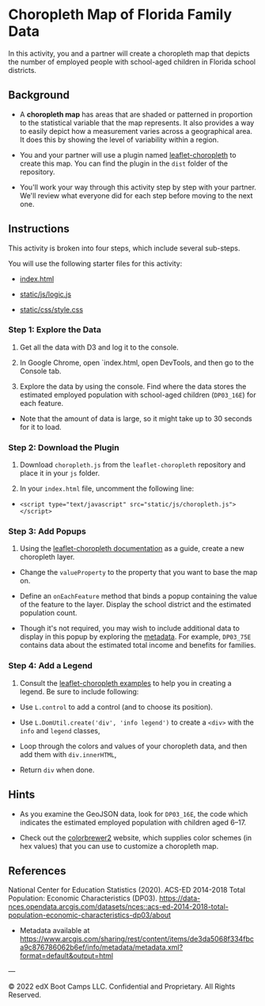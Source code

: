 # Choropleth Map of Florida Family Data

In this activity, you and a partner will create a choropleth map that depicts the number of employed people with school-aged children in Florida school districts.

## Background

* A **choropleth map** has areas that are shaded or patterned in proportion to the statistical variable that the map represents. It also provides a way to easily depict how a measurement varies across a geographical area. It does this by showing the level of variability within a region.

* You and your partner will use a plugin named [leaflet-choropleth](https://github.com/timwis/Leaflet-choropleth) to create this map. You can find the plugin in the `dist` folder of the repository.

* You'll work your way through this activity step by step with your partner. We'll review what everyone did for each step before moving to the next one.

## Instructions

This activity is broken into four steps, which include several sub-steps.

You will use the following starter files for this activity:

* [index.html](Unsolved/index.html)

* [static/js/logic.js](Unsolved/static/js/logic.js)

* [static/css/style.css](Unsolved/static/css/style.css)

### Step 1: Explore the Data

1. Get all the data with D3 and log it to the console.

2.  In Google Chrome, open `index.html, open DevTools, and then go to the Console tab.

3. Explore the data by using the console. Find where the data stores the estimated employed population with school-aged children (`DP03_16E`) for each feature.

  * Note that the amount of data is large, so it might take up to 30 seconds for it to load.

### Step 2: Download the Plugin

1. Download `choropleth.js` from the `leaflet-choropleth` repository and place it in your `js` folder.

2.  In your `index.html` file, uncomment the following line:

  * `<script type="text/javascript" src="static/js/choropleth.js"></script>`

### Step 3: Add Popups

1. Using the [leaflet-choropleth documentation](https://github.com/timwis/leaflet-choropleth) as a guide, create a new choropleth layer.

  * Change the `valueProperty` to the property that you want to base the map on.

  * Define an `onEachFeature` method that binds a popup containing the value of the feature to the layer. Display the school district and the estimated population count.

  * Though it's not required, you may wish to include additional data to display in this popup by exploring the [metadata](https://www.arcgis.com/sharing/rest/content/items/de3da5068f334fbca9c876786062b6ef/info/metadata/metadata.xml?format=default&output=html). For example, `DP03_75E` contains data about the estimated total income and benefits for families.

### Step 4: Add a Legend

1. Consult the [leaflet-choropleth examples](https://github.com/timwis/leaflet-choropleth/blob/gh-pages/examples/legend/) to help you in creating a legend. Be sure to include following:

  * Use `L.control` to add a control (and to choose its position).

  * Use `L.DomUtil.create('div', 'info legend')` to create a `<div>` with the `info` and `legend` classes,

  * Loop through the colors and values of your choropleth data, and then add them with `div.innerHTML`,

  * Return `div` when done.

## Hints

* As you examine the GeoJSON data, look for `DP03_16E`, the code which indicates the estimated employed population with children aged 6–17.

* Check out the [colorbrewer2](http://colorbrewer2.org/) website, which supplies color schemes (in hex values) that you can use to customize a choropleth map.

## References

National Center for Education Statistics (2020). ACS-ED 2014-2018 Total Population: Economic Characteristics (DP03). https://data-nces.opendata.arcgis.com/datasets/nces::acs-ed-2014-2018-total-population-economic-characteristics-dp03/about

  * Metadata available at https://www.arcgis.com/sharing/rest/content/items/de3da5068f334fbca9c876786062b6ef/info/metadata/metadata.xml?format=default&output=html

—

© 2022 edX Boot Camps LLC. Confidential and Proprietary. All Rights Reserved.
